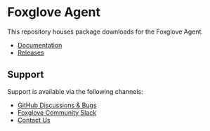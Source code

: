 # Foxglove Agent

This repository houses package downloads for the Foxglove Agent.
* [Documentation](https://docs.foxglove.dev/docs/foxglove-agent/introduction)
* [Releases](https://github.com/foxglove/agent/releases)

## Support

Support is available via the following channels:

- [GitHub Discussions & Bugs](https://github.com/orgs/foxglove/discussions)
- [Foxglove Community Slack](https://foxglove.dev/slack)
- [Contact Us](https://foxglove.dev/contact)
